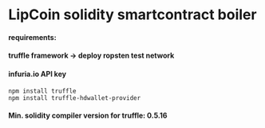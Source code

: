 # LipCoin solidity smartcontract boiler

#### requirements:
#### truffle framework -> deploy ropsten test network
#### infuria.io API key

````
npm install truffle
npm install truffle-hdwallet-provider
````

#### Min. solidity compiler version for truffle: 0.5.16

